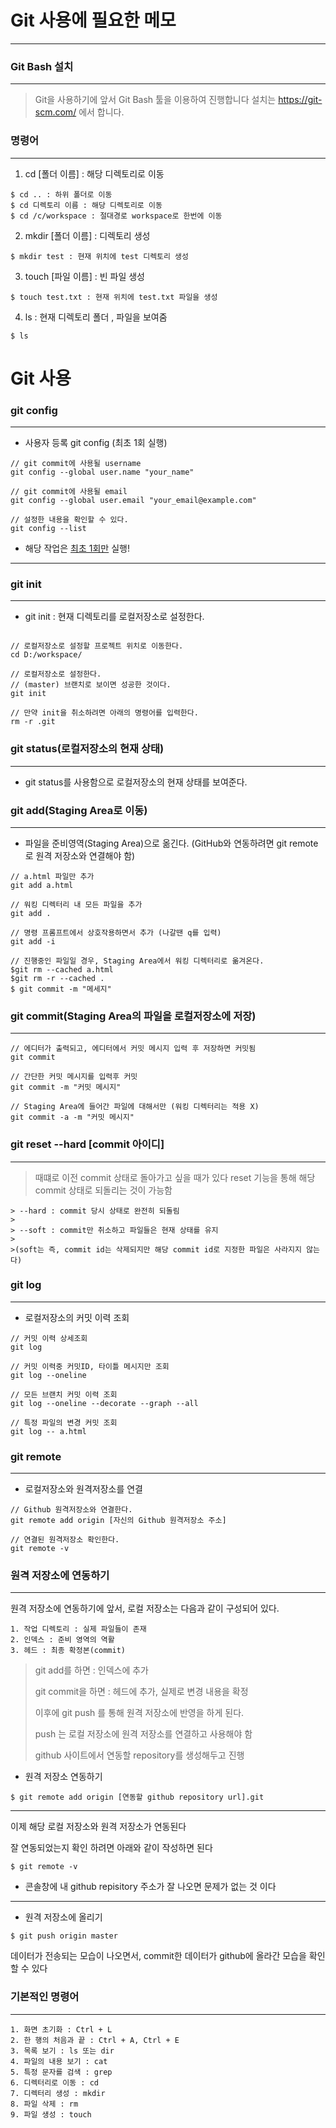 # Git 사용에 필요한 메모

----------


### Git Bash 설치
------------
> Git을 사용하기에 앞서 Git Bash 툴을 이용하여 진행합니다
> 설치는 https://git-scm.com/ 에서 합니다.

### 명령어

-----------

1. cd [폴더 이름] : 해당 디렉토리로 이동

```
$ cd .. : 하위 폴더로 이동
$ cd 디렉토리 이름 : 해당 디렉토리로 이동
$ cd /c/workspace : 절대경로 workspace로 한번에 이동
```

2. mkdir [폴더 이름] : 디렉토리 생성

```
$ mkdir test : 현재 위치에 test 디렉토리 생성
```

3. touch [파일 이름] : 빈 파일 생성

```
$ touch test.txt : 현재 위치에 test.txt 파일을 생성
```

4. ls : 현재 디렉토리 폴더 , 파일을 보여줌

```
$ ls
```

# Git 사용


### git config 
----------

+ 사용자 등록 git config (최초 1회 실행)  

```
// git commit에 사용될 username
git config --global user.name "your_name"
 
// git commit에 사용될 email
git config --global user.email "your_email@example.com"
 
// 설정한 내용을 확인할 수 있다.
git config --list
```

+ 해당 작업은 <u>최초 1회만</u> 실행!
----------
### git init
  
------------
+ git init : 현재 디렉토리를 로컬저장소로 설정한다.
```

// 로컬저장소로 설정할 프로젝트 위치로 이동한다.
cd D:/workspace/
 
// 로컬저장소로 설정한다.
// (master) 브랜치로 보이면 성공한 것이다.
git init
 
// 만약 init을 취소하려면 아래의 명령어를 입력한다.
rm -r .git
```

### git status(로컬저장소의 현재 상태)
------------

+ git status를 사용함으로 로컬저장소의 현재 상태를 보여준다.


### git add(Staging Area로 이동)  
-------------

+ 파일을 준비영역(Staging Area)으로 옮긴다. (GitHub와 연동하려면 git remote로 원격 저장소와 연결해야 함)

```
// a.html 파일만 추가
git add a.html
 
// 워킹 디렉터리 내 모든 파일을 추가
git add .
 
// 명령 프롬프트에서 상호작용하면서 추가 (나갈땐 q를 입력)
git add -i
 
// 진행중인 파일일 경우, Staging Area에서 워킹 디렉터리로 옮겨온다. 
$git rm --cached a.html
$git rm -r --cached .
$ git commit -m "메세지"
```

### git commit(Staging Area의 파일을 로컬저장소에 저장)

-------------   

```
// 에디터가 출력되고, 에디터에서 커밋 메시지 입력 후 저장하면 커밋됨
git commit
 
// 간단한 커밋 메시지를 입력후 커밋
git commit -m "커밋 메시지"
 
// Staging Area에 들어간 파일에 대해서만 (워킹 디렉터리는 적용 X)
git commit -a -m "커밋 메시지"
```

### git reset --hard [commit 아이디]
----------

> 때떄로 이전 commit 상태로 돌아가고 싶을 때가 있다
> reset 기능을 통해 해당  commit 상태로 되돌리는 것이 가능함

```
> --hard : commit 당시 상태로 완전히 되돌림
>
> --soft : commit만 취소하고 파일들은 현재 상태를 유지
>
>(soft는 즉, commit id는 삭제되지만 해당 commit id로 지정한 파일은 사라지지 않는다)
```

### git log  
---------
  
+ 로컬저장소의 커밋 이력 조회

```
// 커밋 이력 상세조회
git log 
 
// 커밋 이력중 커밋ID, 타이틀 메시지만 조회
git log --oneline
 
// 모든 브랜치 커밋 이력 조회
git log --oneline --decorate --graph --all
 
// 특정 파일의 변경 커밋 조회
git log -- a.html
```

### git remote
---------

+ 로컬저장소와 원격저장소를 연결

```
// Github 원격저장소와 연결한다.
git remote add origin [자신의 Github 원격저장소 주소]
 
// 연결된 원격저장소 확인한다.
git remote -v
```




### 원격 저장소에 연동하기

------------------

원격 저장소에 연동하기에 앞서, 로컬 저장소는 다음과 같이 구성되어 있다.

```
1. 작업 디렉토리 : 실제 파일들이 존재
2. 인덱스 : 준비 영역의 역활
3. 헤드 : 최종 확정본(commit)
```

> git add를 하면 : 인덱스에 추가
>
> git commit을 하면 : 헤드에 추가, 실제로 변경 내용을 확정
>
> 이후에 git push 를 통해 원격 저장소에 반영을 하게 된다.
>
> 
>
> push 는 로컬 저장소에 원격 저장소를 연결하고 사용해야 함
>
> github 사이트에서 연동할 repository를 생성해두고 진행

+ 원격 저장소 연동하기

```
$ git remote add origin [연동할 github repository url].git
```

------------

이제 해당 로컬 저장소와 원격 저장소가 연동된다

잘 연동되었는지 확인 하려면 아래와 같이 작성하면 된다

```
$ git remote -v
```

+ 콘솔창에 내 github repisitory 주소가 잘 나오면 문제가 없는 것 이다

----------

+ 원격 저장소에 올리기

```
$ git push origin master
```

데이터가 전송되는 모습이 나오면서, commit한 데이터가 github에 올라간 모습을 확인 할 수 있다

### 기본적인 명령어
----------------
```
1. 화면 초기화 : Ctrl + L
2. 한 행의 처음과 끝 : Ctrl + A, Ctrl + E
3. 목록 보기 : ls 또는 dir
4. 파일의 내용 보기 : cat
5. 특정 문자를 검색 : grep
6. 디렉터리로 이동 : cd
7. 디렉터리 생성 : mkdir
8. 파일 삭제 : rm
9. 파일 생성 : touch
```
